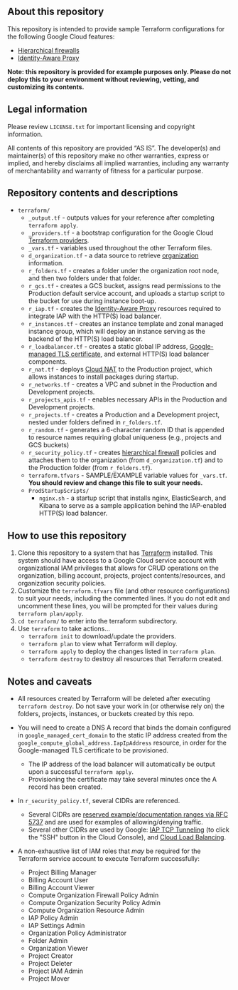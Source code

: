 ## About this repository
This repository is intended to provide sample Terraform configurations for the following Google Cloud features:
* [Hierarchical firewalls](https://cloud.google.com/vpc/docs/firewall-policies)
* [Identity-Aware Proxy](https://cloud.google.com/iap/docs/concepts-overview)

**Note: this repository is provided for example purposes only. Please do not deploy this to your environment without reviewing, vetting, and customizing its contents.**

## Legal information
Please review `LICENSE.txt` for important licensing and copyright information.

All contents of this repository are provided ​“AS IS”. The developer(s) and maintainer(s) of this repository make no other warranties, express or implied, and hereby disclaims all implied warranties, including any warranty of merchantability and warranty of fitness for a particular purpose.

## Repository contents and descriptions

* `terraform/`
  * `_output.tf` - outputs values for your reference after completing `terraform apply`.
  * `_providers.tf` - a bootstrap configuration for the Google Cloud [Terraform providers](https://www.terraform.io/docs/language/providers/index.html).
  * `_vars.tf` - variables used throughout the other Terraform files.
  * `d_organization.tf` - a data source to retrieve [organization](https://cloud.google.com/resource-manager/docs/creating-managing-organization) information.
  * `r_folders.tf` - creates a folder under the organization root node, and then two folders under that folder.
  * `r_gcs.tf` - creates a GCS bucket, assigns read permissions to the Production default service account, and uploads a startup script to the bucket for use during instance boot-up.
  * `r_iap.tf` - creates the [Identity-Aware Proxy](https://cloud.google.com/iap/docs/concepts-overview) resources required to integrate IAP with the HTTP(S) load balancer.
  * `r_instances.tf` - creates an instance template and zonal managed instance group, which will deploy an instance serving as the backend of the HTTP(S) load balancer.
  * `r_loadbalancer.tf` - creates a static global IP address, [Google-managed TLS certificate](https://cloud.google.com/load-balancing/docs/ssl-certificates/google-managed-certs), and external HTTP(S) load balancer components.
  * `r_nat.tf` - deploys [Cloud NAT](https://cloud.google.com/nat/docs/overview) to the Production project, which allows instances to install packages during startup.
  * `r_networks.tf` - creates a VPC and subnet in the Production and Development projects.
  * `r_projects_apis.tf` - enables necessary APIs in the Production and Development projects.
  * `r_projects.tf` - creates a Production and a Development project, nested under folders defined in `r_folders.tf`.
  * `r_random.tf` - generates a 6-character random ID that is appended to resource names requiring global uniqueness (e.g., projects and GCS buckets)
  * `r_security_policy.tf` - creates [hierarchical firewall](https://cloud.google.com/vpc/docs/firewall-policies) policies and attaches them to the organization (from `d_organization.tf`) and to the Production folder (from `r_folders.tf`).
  * `terraform.tfvars` - SAMPLE/EXAMPLE variable values for `_vars.tf`. **You should review and change this file to suit your needs.**
  * `ProdStartupScripts/`
    * `nginx.sh` - a startup script that installs nginx, ElasticSearch, and Kibana to serve as a sample application behind the IAP-enabled HTTP(S) load balancer.

## How to use this repository

1. Clone this repository to a system that has [Terraform](https://www.terraform.io/downloads.html) installed. This system should have access to a Google Cloud service account with organizational IAM privileges that allows for CRUD operations on the organization, billing account, projects, project contents/resources, and organization security policies.
1. Customize the `terraform.tfvars` file (and other resource configurations) to suit your needs, including the commented lines. If you do not edit and uncomment these lines, you will be prompted for their values during `terraform plan/apply`.
1. `cd terraform/` to enter into the terraform subdirectory.
1. Use `terraform` to take actions...
    * `terraform init` to download/update the providers.
    * `terraform plan` to view what Terraform will deploy.
    * `terraform apply` to deploy the changes listed in `terraform plan`.
    * `terraform destroy` to destroy all resources that Terraform created.

## Notes and caveats
* All resources created by Terraform will be deleted after executing `terraform destroy`. Do not save your work in (or otherwise rely on) the folders, projects, instances, or buckets created by this repo.

* You will need to create a DNS A record that binds the domain configured in `google_managed_cert_domain` to the static IP address created from the `google_compute_global_address.IapIpAddress` resource, in order for the Google-managed TLS certificate to be provisioned. 
  * The IP address of the load balancer will automatically be output upon a successful `terraform apply`. 
  * Provisioning the certificate may take several minutes once the A record has been created.

* In `r_security_policy.tf`, several CIDRs are referenced.
  * Several CIDRs are [reserved example/documentation ranges via RFC 5737](https://datatracker.ietf.org/doc/html/rfc5737#section-3) and are used for examples of allowing/denying traffic.
  * Several other CIDRs are used by Google: [IAP TCP Tunneling](https://cloud.google.com/iap/docs/using-tcp-forwarding) (to click the "SSH" button in the Cloud Console), and [Cloud Load Balancing](https://cloud.google.com/load-balancing/docs/https#firewall-rules).

* A non-exhaustive list of IAM roles that *may* be required for the Terraform service account to execute Terraform successfully:
  * Project Billing Manager
  * Billing Account User
  * Billing Account Viewer
  * Compute Organization Firewall Policy Admin
  * Compute Organization Security Policy Admin
  * Compute Organization Resource Admin
  * IAP Policy Admin
  * IAP Settings Admin
  * Organization Policy Administrator
  * Folder Admin
  * Organization Viewer
  * Project Creator
  * Project Deleter
  * Project IAM Admin
  * Project Mover